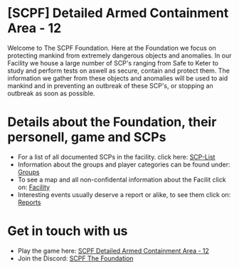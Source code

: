 # [SCPF] Detailed Armed Containment Area - 12
Welcome to The SCPF Foundation. Here at the Foundation we focus on protecting mankind from extremely dangerous objects and anomalies. In our Facility we house a large number of SCP's ranging from Safe to Keter to study and perform tests on aswell as secure, contain and protect them. The information we gather from these objects and anomalies will be used to aid mankind and in preventing an outbreak of these SCP's, or stopping an outbreak as soon as possible.

# Details about the Foundation, their personell, game and SCPs

* For a list of all documented SCPs in the facility. click here: [SCP-List](/SCP/README.md)
* Information about the groups and player categories can be found under: [Groups](/Groups/README.md)
* To see a map and all non-confidental information about the Facilit click on: [Facility](/Facility/README.md)
* Interesting events usually deserve a report or alike, to see them click on: [Reports](/Reports/README.md)

# Get in touch with us

* Play the game here: [SCPF Detailed Armed Containment Area - 12](https://www.roblox.com/games/645389485)
* Join the Discord: [SCPF The Foundation](https://discord.gg/uWsKx3GKEJ)